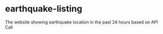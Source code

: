 # earthquake-listing
The website showing earthquake location in the past 24 hours based on API Call
